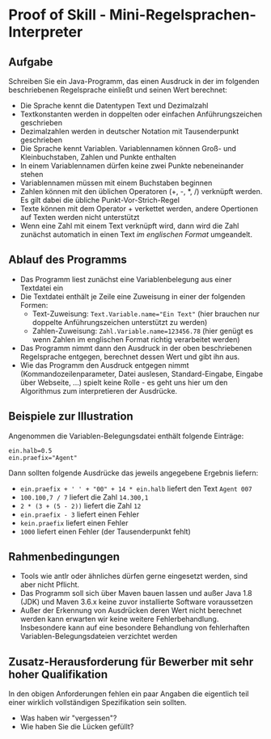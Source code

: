 # Proof of Skill - Mini-Regelsprachen-Interpreter

## Aufgabe
Schreiben Sie ein Java-Programm, das einen Ausdruck in der im folgenden beschriebenen Regelsprache einließt und seinen Wert berechnet:

- Die Sprache kennt die Datentypen Text und Dezimalzahl
- Textkonstanten werden in doppelten oder einfachen Anführungszeichen geschrieben
- Dezimalzahlen werden in deutscher Notation mit Tausenderpunkt geschrieben
- Die Sprache kennt Variablen. Variablennamen können Groß- und Kleinbuchstaben, Zahlen und Punkte enthalten
- In einem Variablennamen dürfen keine zwei Punkte nebeneinander stehen
- Variablennamen müssen mit einem Buchstaben beginnen
- Zahlen können mit den üblichen Operatoren (+, -, *, /) verknüpft werden. 
  Es gilt dabei die übliche Punkt-Vor-Strich-Regel
- Texte können mit dem Operator + verkettet werden, 
    andere Opertionen auf Texten werden nicht unterstützt
- Wenn eine Zahl mit einem Text verknüpft wird, dann wird die Zahl zunächst automatich
  in einen Text _im englischen Format_ umgeandelt.  

## Ablauf des Programms

- Das Programm liest zunächst eine Variablenbelegung aus einer Textdatei ein
- Die Textdatei enthält je Zeile eine Zuweisung in einer der folgenden Formen:
  - Text-Zuweisung: `Text.Variable.name="Ein Text"`  (hier brauchen nur doppelte Anführungszeichen unterstützt zu werden)
  - Zahlen-Zuweisung: `Zahl.Variable.name=123456.78` (hier genügt es wenn Zahlen im englischen Format richtig verarbeitet werden)
- Das Programm nimmt dann den Ausdruck in der oben beschriebenen Regelsprache entgegen,
  berechnet dessen Wert und gibt ihn aus. 
- Wie das Programm den Ausdruck entgegen nimmt (Kommandozeilenparameter, Datei auslesen,
  Standard-Eingabe, Eingabe über Webseite, ...) spielt keine Rolle - es geht uns hier
  um den Algorithmus zum interpretieren der Ausdrücke.
  
## Beispiele zur Illustration

Angenommen die Variablen-Belegungsdatei enthält folgende Einträge:

    ein.halb=0.5
    ein.praefix="Agent"

Dann sollten folgende Ausdrücke das jeweils angegebene Ergebnis liefern:

- `ein.praefix + ' ' + "00" + 14 * ein.halb` liefert den Text `Agent 007`
- `100.100,7 / 7` liefert die Zahl `14.300,1`
- `2 * (3 + (5 - 2))` liefert die Zahl `12`
- `ein.praefix - 3` liefert einen Fehler
- `kein.praefix` liefert einen Fehler
- `1000` liefert einen Fehler (der Tausenderpunkt fehlt)

## Rahmenbedingungen

- Tools wie antlr oder ähnliches dürfen gerne eingesetzt werden, sind aber nicht Pflicht.
- Das Programm soll sich über Maven bauen lassen und außer Java 1.8 (JDK) und Maven 3.6.x keine zuvor 
  installierte Software voraussetzen
- Außer der Erkennung von Ausdrücken deren Wert nicht berechnet werden kann erwarten wir 
  keine weitere Fehlerbehandlung. Insbesondere kann auf eine besondere Behandlung von 
  fehlerhaften Variablen-Belegungsdateien verzichtet werden  

## Zusatz-Herausforderung für Bewerber mit sehr hoher Qualifikation

In den obigen Anforderungen fehlen ein paar Angaben die eigentlich teil einer wirklich
vollständigen Spezifikation sein sollten. 
- Was haben wir "vergessen"?
- Wie haben Sie die Lücken gefüllt?  
